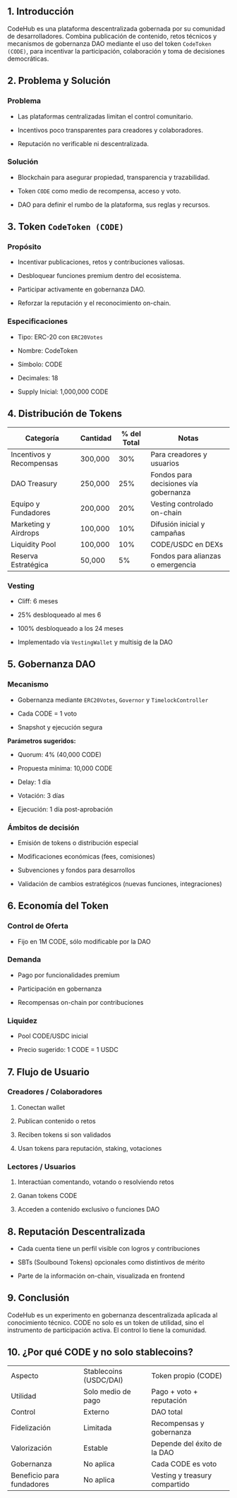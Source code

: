 ## 1. Introducción

CodeHub es una plataforma descentralizada gobernada por su comunidad de desarrolladores. Combina publicación de contenido, retos técnicos y mecanismos de gobernanza DAO mediante el uso del token `CodeToken (CODE)`, para incentivar la participación, colaboración y toma de decisiones democráticas.

## 2. Problema y Solución

### Problema

- Las plataformas centralizadas limitan el control comunitario.
    
- Incentivos poco transparentes para creadores y colaboradores.
    
- Reputación no verificable ni descentralizada.

### Solución

- Blockchain para asegurar propiedad, transparencia y trazabilidad.
    
- Token `CODE` como medio de recompensa, acceso y voto.
    
- DAO para definir el rumbo de la plataforma, sus reglas y recursos.


## 3. Token `CodeToken (CODE)`

### Propósito

- Incentivar publicaciones, retos y contribuciones valiosas.
    
- Desbloquear funciones premium dentro del ecosistema.
    
- Participar activamente en gobernanza DAO.
    
- Reforzar la reputación y el reconocimiento on-chain.

### Especificaciones

- Tipo: ERC-20 con `ERC20Votes`
    
- Nombre: CodeToken
    
- Símbolo: CODE
    
- Decimales: 18
    
- Supply Inicial: 1,000,000 CODE

## 4. Distribución de Tokens

|Categoría|Cantidad|% del Total|Notas|
|---|---|---|---|
|Incentivos y Recompensas|300,000|30%|Para creadores y usuarios|
|DAO Treasury|250,000|25%|Fondos para decisiones vía gobernanza|
|Equipo y Fundadores|200,000|20%|Vesting controlado on-chain|
|Marketing y Airdrops|100,000|10%|Difusión inicial y campañas|
|Liquidity Pool|100,000|10%|CODE/USDC en DEXs|
|Reserva Estratégica|50,000|5%|Fondos para alianzas o emergencia|

### Vesting

- Cliff: 6 meses
    
- 25% desbloqueado al mes 6
    
- 100% desbloqueado a los 24 meses
    
- Implementado vía `VestingWallet` y multisig de la DAO

## 5. Gobernanza DAO

### Mecanismo

- Gobernanza mediante `ERC20Votes`, `Governor` y `TimelockController`
    
- Cada CODE = 1 voto
    
- Snapshot y ejecución segura

**Parámetros sugeridos:**

- Quorum: 4% (40,000 CODE)
    
- Propuesta mínima: 10,000 CODE
    
- Delay: 1 día
    
- Votación: 3 días
    
- Ejecución: 1 día post-aprobación

### Ámbitos de decisión

- Emisión de tokens o distribución especial
    
- Modificaciones económicas (fees, comisiones)
    
- Subvenciones y fondos para desarrollos
    
- Validación de cambios estratégicos (nuevas funciones, integraciones)

## 6. Economía del Token

### Control de Oferta

- Fijo en 1M CODE, sólo modificable por la DAO

### Demanda

- Pago por funcionalidades premium
    
- Participación en gobernanza
    
- Recompensas on-chain por contribuciones

### Liquidez

- Pool CODE/USDC inicial
    
- Precio sugerido: 1 CODE = 1 USDC

## 7. Flujo de Usuario

### Creadores / Colaboradores

1. Conectan wallet
    
2. Publican contenido o retos
    
3. Reciben tokens si son validados
    
4. Usan tokens para reputación, staking, votaciones

### Lectores / Usuarios

1. Interactúan comentando, votando o resolviendo retos
    
2. Ganan tokens CODE
    
3. Acceden a contenido exclusivo o funciones DAO

## 8. Reputación Descentralizada

- Cada cuenta tiene un perfil visible con logros y contribuciones
    
- SBTs (Soulbound Tokens) opcionales como distintivos de mérito
    
- Parte de la información on-chain, visualizada en frontend

## 9. Conclusión

CodeHub es un experimento en gobernanza descentralizada aplicada al conocimiento técnico. CODE no solo es un token de utilidad, sino el instrumento de participación activa. El control lo tiene la comunidad.

## 10. ¿Por qué CODE y no solo stablecoins?

|                           |                        |                               |
| ------------------------- | ---------------------- | ----------------------------- |
| Aspecto                   | Stablecoins (USDC/DAI) | Token propio (CODE)           |
| Utilidad                  | Solo medio de pago     | Pago + voto + reputación      |
| Control                   | Externo                | DAO total                     |
| Fidelización              | Limitada               | Recompensas y gobernanza      |
| Valorización              | Estable                | Depende del éxito de la DAO   |
| Gobernanza                | No aplica              | Cada CODE es voto             |
| Beneficio para fundadores | No aplica              | Vesting y treasury compartido |
